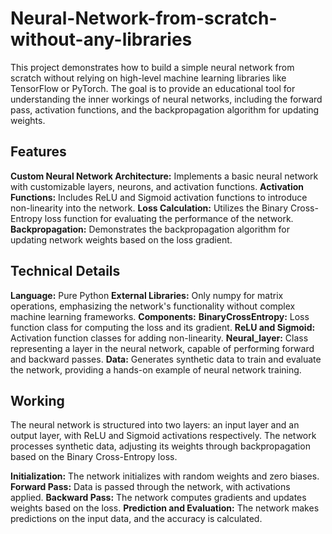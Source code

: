 # Neural-Network-from-scratch-without-any-libraries

This project demonstrates how to build a simple neural network from scratch without relying on high-level machine learning libraries like TensorFlow or PyTorch. The goal is to provide an educational tool for understanding the inner workings of neural networks, including the forward pass, activation functions, and the backpropagation algorithm for updating weights.

## Features

**Custom Neural Network Architecture:** Implements a basic neural network with customizable layers, neurons, and activation functions.
**Activation Functions:** Includes ReLU and Sigmoid activation functions to introduce non-linearity into the network.
**Loss Calculation:** Utilizes the Binary Cross-Entropy loss function for evaluating the performance of the network.
**Backpropagation:** Demonstrates the backpropagation algorithm for updating network weights based on the loss gradient.

## Technical Details

**Language:** Pure Python
**External Libraries:** Only numpy for matrix operations, emphasizing the network's functionality without complex machine learning frameworks.
**Components:**
**BinaryCrossEntropy:** Loss function class for computing the loss and its gradient.
**ReLU and Sigmoid:** Activation function classes for adding non-linearity.
**Neural_layer:** Class representing a layer in the neural network, capable of performing forward and backward passes.
**Data:** Generates synthetic data to train and evaluate the network, providing a hands-on example of neural network training.

## Working

The neural network is structured into two layers: an input layer and an output layer, with ReLU and Sigmoid activations respectively. The network processes synthetic data, adjusting its weights through backpropagation based on the Binary Cross-Entropy loss.

**Initialization:** The network initializes with random weights and zero biases.
**Forward Pass:** Data is passed through the network, with activations applied.
**Backward Pass:** The network computes gradients and updates weights based on the loss.
**Prediction and Evaluation:** The network makes predictions on the input data, and the accuracy is calculated.
